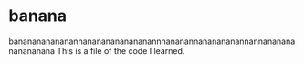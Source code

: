 # banana
bananananananannanananananananannnananannananananannannanananananananana
This is a file of the code I learned.
